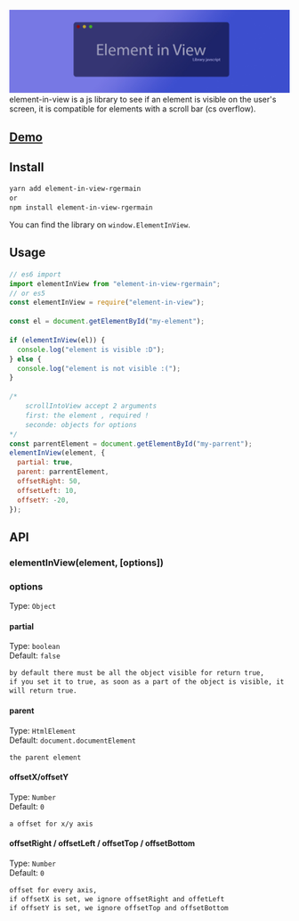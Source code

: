 ![header](https://raw.githubusercontent.com/remigermain/readme-assets/master/element-in-view/header.jpg)
element-in-view is a js library to see if an element is visible on the user's screen, it is compatible for elements with a scroll bar (cs overflow).

## [Demo](https://jsfiddle.net/rgermain/owujbs5y/11/)

## Install

```bash
yarn add element-in-view-rgermain
or
npm install element-in-view-rgermain
```

You can find the library on `window.ElementInView`.

## Usage

```js
// es6 import
import elementInView from "element-in-view-rgermain";
// or es5
const elementInView = require("element-in-view");

const el = document.getElementById("my-element");

if (elementInView(el)) {
  console.log("element is visible :D");
} else {
  console.log("element is not visible :(");
}

/*
    scrollIntoView accept 2 arguments
    first: the element , required !
    seconde: objects for options
*/
const parrentElement = document.getElementById("my-parrent");
elementInView(element, {
  partial: true,
  parent: parrentElement,
  offsetRight: 50,
  offsetLeft: 10,
  offsetY: -20,
});
```

## API

### elementInView(element, [options])

### options

Type: `Object`

#### partial

Type: `boolean`<br> Default: `false`

    by default there must be all the object visible for return true,
    if you set it to true, as soon as a part of the object is visible, it will return true.

#### parent

Type: `HtmlElement`<br> Default: `document.documentElement`

    the parent element

#### offsetX/offsetY

Type: `Number`<br> Default: `0`

    a offset for x/y axis

#### offsetRight / offsetLeft / offsetTop / offsetBottom

Type: `Number`<br> Default: `0`

    offset for every axis,
    if offsetX is set, we ignore offsetRight and offetLeft
    if offsetY is set, we ignore offsetTop and offsetBottom
